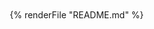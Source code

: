 <link rel="stylesheet" href="https://early.webawesome.com/webawesome@3.0.0-beta.4/dist/styles/webawesome.css" />
<div style="padding: 10px; margin: auto; min-width: 20rem; max-width: 50rem;">
{% renderFile "README.md" %}
</div>
